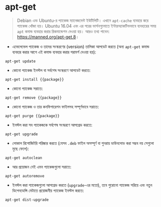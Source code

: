 # apt-get

> Debian এবং Ubuntu-র প্যাকেজ ম্যানেজমেন্ট ইউটিলিটি।
> এখানে `apt-cache` ব্যবহার করে প্যাকেজ খোঁজা হয়।
> Ubuntu 16.04 এবং এর পরের ভার্সনগুলোতে ইন্টারঅ্যাকটিভভাবে ব্যবহারের সময় `apt` কমান্ড ব্যবহার করার রিকমান্ডেশন দেওয়া হয়।
> আরও তথ্য পাবেন: <https://manned.org/apt-get.8>।

- এভেলেভেল প্যাকেজ ও তাদের সংস্করণের (version) তালিকা আপডেট করতে (অন্য `apt-get` কমান্ড ব্যবহার করার আগে এই কমান্ড ব্যবহার করার পরামর্শ দেওয়া হয়):

`apt-get update`

- কোনো প্যাকেজ ইনস্টল বা সর্বশেষ সংস্করণে আপডেট করতে:

`apt-get install {{package}}`

- কোনো প্যাকেজ সরাতে:

`apt-get remove {{package}}`

- কোনো প্যাকেজ ও তার কনফিগারেশন ফাইলসহ সম্পূর্ণভাবে সরাতে:

`apt-get purge {{package}}`

- ইনস্টল করা সব প্যাকেজকে সর্বশেষ সংস্করণে আপগ্রেড করতে:

`apt-get upgrade`

- লোকাল রিপোজিটরি পরিষ্কার করতে (যেসব `.deb` ফাইল অসম্পূর্ণ বা পুনরায় ডাউনলোড করা সম্ভব নয় সেগুলো মুছে ফেলে):

`apt-get autoclean`

- আর প্রয়োজন নেই এমন প্যাকেজগুলো সরাতে:

`apt-get autoremove`

- ইনস্টল করা প্যাকেজগুলো আপগ্রেড করতে (`upgrade`-এর মতো), তবে পুরোনো প্যাকেজ সরিয়ে এবং নতুন ডিপেনডেন্সি মেটাতে প্রয়োজনীয় প্যাকেজ ইনস্টল করতে:

`apt-get dist-upgrade`

